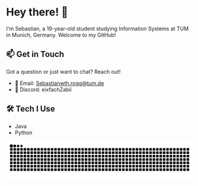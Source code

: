 # Hey there! 👋

I'm Sebastian, a 19-year-old student studying Information Systems at TUM in Munich, Germany. Welcome to my GitHub!

## 📫 Get in Touch

Got a question or just want to chat? Reach out!

- 📧 Email: Sebastianwth.rogg@tum.de
- 💬 Discord: eixfachZabii

## 🛠️ Tech I Use

- Java
- Python


![snake](https://github.com/eixfachZabii/eixfachZabii/blob/output/github-snake.svg%20dist/github-snake-dark.svg)
